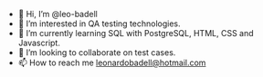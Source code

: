 - 👋 Hi, I’m @leo-badell
- 👀 I’m interested in QA testing technologies. 
- 🌱 I’m currently learning SQL with PostgreSQL, HTML, CSS and Javascript. 
- 💞️ I’m looking to collaborate on test cases. 
- 📫 How to reach me leonardobadell@hotmail.com

<!---
leo-badell/leo-badell is a ✨ special ✨ repository because its `README.md` (this file) appears on your GitHub profile.
You can click the Preview link to take a look at your changes.
--->
